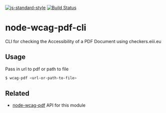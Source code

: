 [![js-standard-style](https://img.shields.io/badge/code%20style-standard-brightgreen.svg?style=flat)](https://github.com/feross/standard)
[![Build Status](https://travis-ci.org/zrrrzzt/node-wcag-pdf-cli.svg?branch=master)](https://travis-ci.org/zrrrzzt/node-wcag-pdf-cli)
# node-wcag-pdf-cli
CLI for checking the Accessibility of a PDF Document using checkers.eiii.eu

## Usage

Pass in url to pdf or path to file

```sh
$ wcag-pdf <url-or-path-to-file>
```

## Related
- [node-wcag-pdf](https://github.com/zrrrzzt/node-wcag-pdf) API for this module
